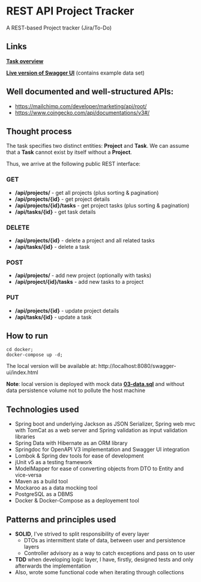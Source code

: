 # REST API Project Tracker

A REST-based Project tracker (Jira/To-Do) 

## Links

**[Task overview](TASK.md)**

**[Live version of Swagger UI](https://task-manager-swagger.herokuapp.com/swagger-ui/index.html)** (contains example data set)

## Well documented and well-structured APIs:
* https://mailchimp.com/developer/marketing/api/root/
* https://www.coingecko.com/api/documentations/v3#/

## Thought process
The task specifies two distinct entities: **Project** and **Task**.
We can assume that a **Task** cannot exist by itself without a **Project**.

Thus, we arrive at the following public REST interface:

### GET
* **/api/projects/** - get all projects (plus sorting & pagination) 
* **/api/projects/{id}** - get project details 
* **/api/projects/{id}/tasks** - get project tasks (plus sorting & pagination) 
* **/api/tasks/{id}** - get task details 

### DELETE
* **/api/projects/{id}** - delete a project and all related tasks  
* **/api/tasks/{id}** - delete a task 

### POST
* **/api/projects/** - add new project (optionally with tasks) 
* **/api/project/{id}/tasks** - add new tasks to a project 

### PUT 
* **/api/projects/{id}** - update project details 
* **/api/tasks/{id}** - update a task 


## How to run

```shell
cd docker;
docker-compose up -d;
```

The local version will be available at: http://localhost:8080/swagger-ui/index.html

**Note**: local version is deployed with mock data **[03-data.sql](docker/db/03-data.sql)** and without data persistence volume not to pollute the host machine

## Technologies used

* Spring boot and underlying Jackson as JSON Serializer, Spring web mvc with TomCat as a web server and Spring validation as input validation libraries 
* Spring Data with Hibernate as an ORM library
* Springdoc for OpenAPI V3 implementation and Swagger UI integration
* Lombok & Spring dev tools for ease of development
* jUnit v5 as a testing framework
* ModelMapper for ease of converting objects from DTO to Entity and vice-versa
* Maven as a build tool
* Mockaroo as a data mocking tool
* PostgreSQL as a DBMS
* Docker & Docker-Compose as a deployement tool

## Patterns and principles used
* **SOLID**, I've strived to split responsibility of every layer 
  * DTOs as intermittent state of data, between user and persistence layers
  * Controller advisory as a way to catch exceptions and pass on to user
* **TDD** when developing logic layer, I have, firstly, designed tests and only afterwards the implementation
* Also, wrote some functional code when iterating through collections


